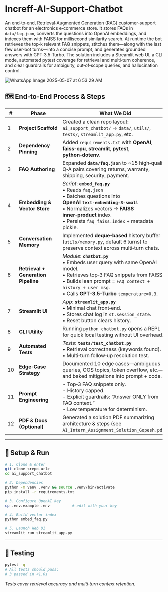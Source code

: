 # Increff-AI-Support-Chatbot



An end‑to‑end, Retrieval‑Augmented Generation (RAG) customer‑support chatbot for an electronics e‑commerce store.
It stores FAQs in `data/faq.json`, converts the questions into OpenAI embeddings, and indexes them with FAISS for millisecond similarity search.
At runtime the bot retrieves the top‑k relevant FAQ snippets, stitches them—along with the last few user‑bot turns—into a concise prompt, and generates grounded answers with GPT‑3.5‑Turbo.
The solution includes a Streamlit web UI, a CLI mode, automated pytest coverage for retrieval and multi‑turn coherence, and clear guardrails for ambiguity, out‑of‑scope queries, and hallucination control.



![WhatsApp Image 2025-05-07 at 6 53 29 AM](https://github.com/user-attachments/assets/f270ad31-a124-4122-8052-e0bed7570533)




## 🗺️ End‑to‑End Process & Steps

| #  | Phase                               | What We Did                                                                                                                                                                                                                           | Key Files / Commands                                                               |
| -- | ----------------------------------- | ------------------------------------------------------------------------------------------------------------------------------------------------------------------------------------------------------------------------------------- | ---------------------------------------------------------------------------------- |
| 1  | **Project Scaffold**                | Created a clean repo layout:<br>`ai_support_chatbot/` → `data/`, `utils/`, `tests/`, `streamlit_app.py`, etc.                                                                                                                         | —                                                                                  |
| 2  | **Dependency Pinning**              | Added `requirements.txt` with **OpenAI**, **faiss‑cpu**, **streamlit**, **pytest**, **python‑dotenv**.                                                                                                                                | `pip install -r requirements.txt`                                                  |
| 3  | **FAQ Authoring**                   | Expanded **`data/faq.json`** to \~15 high‑quality Q‑A pairs covering returns, warranty, shipping, security, payment.                                                                                                                  | —                                                                                  |
| 4  | **Embedding & Vector Store**        | *Script*: **`embed_faq.py`**<br>• Reads `faq.json`<br>• Batches questions into **OpenAI `text‑embedding‑3-small`**<br>• Normalizes vectors → **FAISS inner‑product** index<br>• Persists `faq_faiss.index` + metadata pickle.         | `bash\npython embed_faq.py\n`                                                      |
| 5  | **Conversation Memory**             | Implemented **deque‑based** history buffer (`utils/memory.py`, default 6 turns) to preserve context across multi‑turn chats.                                                                                                          | —                                                                                  |
| 6  | **Retrieval + Generation Pipeline** | *Module*: **`chatbot.py`**<br>• Embeds user query with same OpenAI model.<br>• Retrieves top‑3 FAQ snippets from FAISS.<br>• Builds lean prompt = `FAQ context + history + user msg`.<br>• Calls **GPT‑3.5‑Turbo** `temperature=0.3`. | `python\nfrom chatbot import chat_once\nchat_once(\"How do I return a phone?\")\n` |
| 7  | **Streamlit UI**                    | *App*: **`streamlit_app.py`**<br>• Minimal chat front‑end.<br>• Stores chat log in `st.session_state`.<br>• Reset button clears history.                                                                                              | `bash\nstreamlit run streamlit_app.py\n`                                           |
| 8  | **CLI Utility**                     | Running `python chatbot.py` opens a REPL for quick local testing without UI overhead.                                                                                                                                                 | —                                                                                  |
| 9  | **Automated Tests**                 | *Tests*: **`tests/test_chatbot.py`**<br>• Retrieval correctness (keywords found).<br>• Multi‑turn follow‑up resolution test.                                                                                                          | `pytest -q`                                                                        |
| 10 | **Edge‑Case Strategy**              | Documented 10 edge cases—ambiguous queries, OOS topics, token overflow, etc.—and baked mitigations into prompt + code.                                                                                                                | See README Edge‑Case table                                                         |
| 11 | **Prompt Engineering**              | - Top‑3 FAQ snippets only.<br>- History capped.<br>- Explicit guardrails: “Answer ONLY from FAQ context.”<br>- Low temperature for determinism.                                                                                       | —                                                                                  |
| 12 | **PDF & Docs (Optional)**           | Generated a solution PDF summarizing architecture & steps (see `AI_Intern_Assignment_Solution_Gopesh.pdf`).                                                                                                                           | —                                                                                  |

---

## 🔧 Setup & Run

```bash
# 1. Clone & enter
git clone <repo-url>
cd ai_support_chatbot

# 2. Dependencies
python -m venv .venv && source .venv/bin/activate
pip install -r requirements.txt

# 3. Configure OpenAI key
cp .env.example .env          # edit with your key

# 4. Build vector index
python embed_faq.py

# 5. Launch Web UI
streamlit run streamlit_app.py
```

---

## 🧪 Testing

```bash
pytest -q
# All tests should pass:
# 3 passed in <1.0s
```

*Tests cover retrieval accuracy and multi‑turn context retention.*
